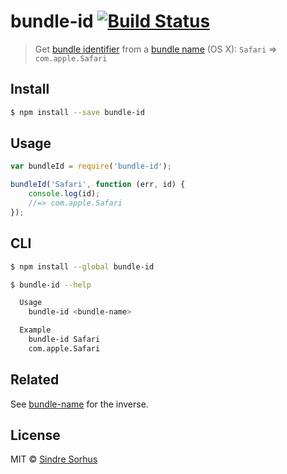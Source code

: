 # bundle-id [![Build Status](https://travis-ci.org/sindresorhus/bundle-id.svg?branch=master)](https://travis-ci.org/sindresorhus/bundle-id)

> Get [bundle identifier](https://developer.apple.com/library/Mac/documentation/General/Reference/InfoPlistKeyReference/Articles/CoreFoundationKeys.html#//apple_ref/doc/plist/info/CFBundleIdentifier) from a [bundle name](https://developer.apple.com/library/Mac/documentation/General/Reference/InfoPlistKeyReference/Articles/CoreFoundationKeys.html#//apple_ref/doc/plist/info/CFBundleName) (OS X): `Safari` => `com.apple.Safari`


## Install

```sh
$ npm install --save bundle-id
```


## Usage

```js
var bundleId = require('bundle-id');

bundleId('Safari', function (err, id) {
	console.log(id);
	//=> com.apple.Safari
});
```


## CLI

```sh
$ npm install --global bundle-id
```

```sh
$ bundle-id --help

  Usage
    bundle-id <bundle-name>

  Example
    bundle-id Safari
    com.apple.Safari
```


## Related

See [bundle-name](https://github.com/sindresorhus/bundle-name) for the inverse.


## License

MIT © [Sindre Sorhus](http://sindresorhus.com)
